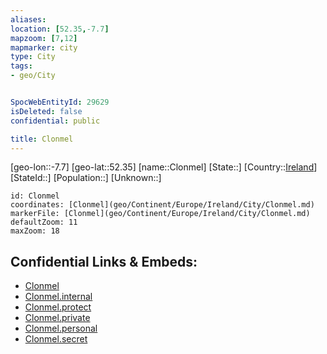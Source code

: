 ```yaml
---
aliases: 
location: [52.35,-7.7]
mapzoom: [7,12] 
mapmarker: city 
type: City
tags:
- geo/City


SpocWebEntityId: 29629
isDeleted: false
confidential: public

title: Clonmel
---
```

[geo-lon::-7.7]
[geo-lat::52.35]
[name::Clonmel]
[State::]
[Country::[Ireland](geo/Continent/Europe/Ireland.md)]
[StateId::]
[Population::]
[Unknown::]


```leaflet
id: Clonmel
coordinates: [Clonmel](geo/Continent/Europe/Ireland/City/Clonmel.md)
markerFile: [Clonmel](geo/Continent/Europe/Ireland/City/Clonmel.md)
defaultZoom: 11 
maxZoom: 18
```


## Confidential Links & Embeds: 
- [Clonmel](../../../../../../_public/geo/Continent/Europe/Ireland/City/Clonmel.md) 
- [Clonmel.internal](../../../../../../_internal/geo/Continent/Europe/Ireland/City/Clonmel.internal.md) 
- [Clonmel.protect](../../../../../../_protect/geo/Continent/Europe/Ireland/City/Clonmel.protect.md) 
- [Clonmel.private](../../../../../../_private/geo/Continent/Europe/Ireland/City/Clonmel.private.md) 
- [Clonmel.personal](../../../../../../_personal/geo/Continent/Europe/Ireland/City/Clonmel.personal.md) 
- [Clonmel.secret](../../../../../../_secret/geo/Continent/Europe/Ireland/City/Clonmel.secret.md) 
